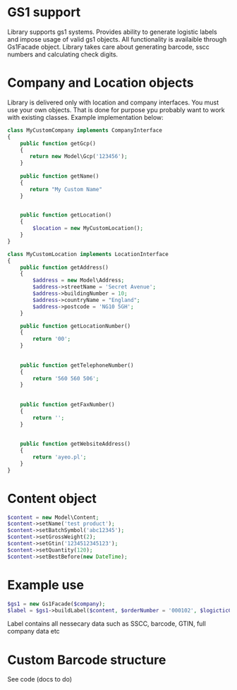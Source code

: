 # GS1 support

Library supports gs1 systems. Provides ability to generate logistic labels and impose usage of valid gs1 objects. All functionality is availaible through Gs1Facade object. Library takes care about generating barcode, sscc numbers and calculating check digits. 
 

Company and Location objects
============================

Library is delivered only with location and company interfaces. You must use your own objects. That is done for purpose ypu probably want to work with existing classes. Example implementation below:

```php
class MyCustomCompany implements CompanyInterface
{
    public function getGcp()
    {
       return new Model\Gcp('123456');
    }
    
    public function getName()
    {
       return "My Custom Name"
    }
    

    public function getLocation()
    {
        $location = new MyCustomLocation();
    } 
}
```

 
```php
class MyCustomLocation implements LocationInterface
{
    public function getAddress()
    {
        $address = new Model\Address;
        $address->streetName = 'Secret Avenue';
        $address->buildingNumber = 10;
        $address->countryName = "England";
        $address->postcode = 'NG10 5GH';
    }

    public function getLocationNumber()
    {
        return '00';
    }
    
   
    public function getTelephoneNumber()
    {
        return '560 560 506';
    }
    
    
    public function getFaxNumber()
    {
        return '';
    }
    
    
    public function getWebsiteAddress()
    {
        return 'ayeo.pl';
    }
}

```

Content object
==============

```php
$content = new Model\Content;
$content->setName('test product');
$content->setBatchSymbol('abc12345');
$content->setGrossWeight(2);
$content->setGtin('1234512345123');
$content->setQuantity(120);
$content->setBestBefore(new DateTime);
```

Example use
===========

```php
$gs1 = new Gs1Facade($company);
$label = $gs1->buildLabel($content, $orderNumber = '000102', $logicticCounter = 232);
```

Label contains all nessecary data such as SSCC, barcode, GTIN, full company data etc

Custom Barcode structure
========================

See code (docs to do)
